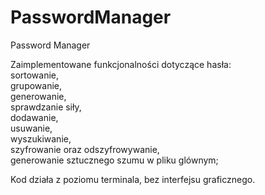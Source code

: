 # PasswordManager

Password Manager

Zaimplementowane funkcjonalności dotyczące hasła: \
sortowanie, \
grupowanie, \
generowanie, \
sprawdzanie siły, \
dodawanie, \
usuwanie, \
wyszukiwanie, \
szyfrowanie oraz odszyfrowywanie, \
generowanie sztucznego szumu w pliku glównym;

Kod działa z poziomu terminala, bez interfejsu graficznego.
